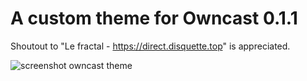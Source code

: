 # A custom theme for Owncast 0.1.1

Shoutout to "Le fractal - https://direct.disquette.top" is appreciated.

![screenshot owncast theme](https://github.com/taintedcypher/owncast-themes/assets/119351153/9652cdc7-8539-49a9-b4c9-094c8a48c238)

